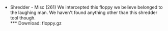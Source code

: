 * Shredder - Misc (261)
We intercepted this floppy we believe belonged to the laughing man. We haven't found anything other than this shredder tool though.  
*** Download: floppy.gz 